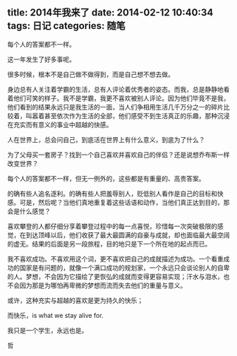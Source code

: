 title: 2014年我来了
date: 2014-02-12 10:40:34
tags: 日记
categories: 随笔
---

每个人的答案都不一样。

<!-- more -->

这一年发生了好多事呢。

很多时候，根本不是自己做不做得到，而是自己想不想去做。

身边总有人关注着学霸的生活，总有人评论着优秀者的姿态。而我，总是静静地看着他们可笑的样子。我不是学霸，我更不喜欢被别人评论。因为他们毕竟不是我，他们看到的结果永远只是我生活的一面，当人们争相用生活几千万分之一的碎片比较着，叫嚣着甚至依次作为生活的全部，他们感受不到生活真正的乐趣，那种沉浸在充实而有意义的事业中超越的快感。

人在世界上，总会问自己，到底活在世界上有什么意义，到底为了什么？

为了父母买一套房子？找到一个自己喜欢并喜欢自己的伴侣？还是说想乔布斯一样改变世界？

每个人的答案都不一样，但无一例外的，这些都是有重量的、高贵答案。

的确有些人追名逐利。的确有些人把羞辱别人，贬低别人看作是自己的目标和快感。可是，然后呢？当他们真地重复着这些话语和动作，当他们真正达到目的，那会是什么感觉？

喜欢攀登的人都仔细分享着攀登过程中的每一点喜悦，珍惜每一次突破极限的感觉，在到达顶峰以后，他们收获了最大最圆满的自豪与成就，却也面临最大最空阔的虚无。结果的后面是另一段旅程，目的地只是下一个所在地的起点而已。

我不喜欢成功。不喜欢用这个词，更不喜欢把自己的成就描述为成功。一个看重成功的国家是有问题的，就像一个满口成功的规划家，一个永远只会谈论别人的自卑的人。梦想，不会因为它描绘了更恢弘的成就而变得更容易实现；汗水与泪水，也不会因为那是为哪怕再卑微的梦想而流而失去他们的重量与意义。

或许，这种充实与超越的喜欢是更为持久的快乐；

而快乐，is what we stay alive for.

我只是一个学生，永远也是。

哲